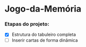 # Jogo-da-Memória
### Etapas do projeto: 
- [x] Estrutura do tabuleiro completa 
- [ ] Inserir cartas de forma dinâmica
